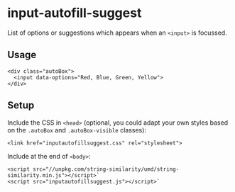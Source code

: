 # input-autofill-suggest

List of options or suggestions which appears when an `<input>` is focussed.

## Usage

    <div class="autoBox">
      <input data-options="Red, Blue, Green, Yellow">
    </div>

## Setup

Include the CSS in `<head>` (optional, you could adapt your own styles based on the `.autoBox` and `.autoBox-visible` classes):

    <link href="inputautofillsuggest.css" rel="stylesheet">

Include at the end of `<body>`:

    <script src="//unpkg.com/string-similarity/umd/string-similarity.min.js"></script>`
    <script src="inputautofillsuggest.js"></script>`

